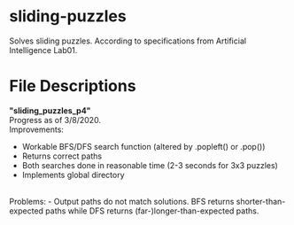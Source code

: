 # sliding-puzzles
Solves sliding puzzles. According to specifications from Artificial Intelligence Lab01. 

# File Descriptions

<b>"sliding_puzzles_p4"</b>
<br>
Progress as of 3/8/2020. 
<br>
Improvements: <br>
- Workable BFS/DFS search function (altered by .popleft() or .pop())
- Returns correct paths
- Both searches done in reasonable time (2-3 seconds for 3x3 puzzles)
- Implements global directory
<br>
Problems:
- Output paths do not match solutions. BFS returns shorter-than-expected paths while DFS returns (far-)longer-than-expected paths.
